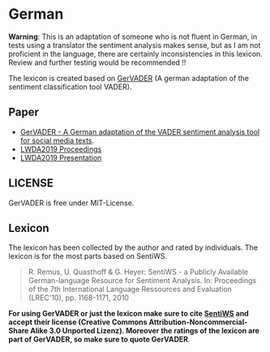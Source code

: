 # German

**Warning**: This is an adaptation of someone who is not fluent in German, in tests using a translator the sentiment analysis makes sense, but as I am not proficient in the language, there are certainly inconsistencies in this lexicon. Review and further testing would be recommended !!

The lexicon is created based on [GerVADER](https://github.com/KarstenAMF/GerVADER) (A german adaptation of the sentiment classification tool VADER).

## Paper

- [GerVADER - A German adaptation of the VADER sentiment analysis tool for social media texts](http://ceur-ws.org/Vol-2454/paper_14.pdf). 
- [LWDA2019 Proceedings](http://ceur-ws.org/Vol-2454/)
- [LWDA2019 Presentation](https://pages.cms.hu-berlin.de/ipa/lwda-pdf/GerVader-eng.ver-1.pdf) 

## LICENSE

GerVADER is free under MIT-License.

## Lexicon

The lexicon has been collected by the author and rated by individuals. The lexicon is for the most parts based on SentiWS.

> R. Remus, U. Quasthoff & G. Heyer: SentiWS - a Publicly Available German-language Resource for Sentiment Analysis.
In: Proceedings of the 7th International Language Ressources and Evaluation (LREC'10), pp. 1168-1171, 2010

**For using GerVADER or just the lexicon make sure to cite [SentiWS](http://wortschatz.uni-leipzig.de/de/download) and accept their license (Creative Commons Attribution-Noncommercial-Share Alike 3.0 Unported Lizenz). Moreover the ratings of the lexicon are part of GerVADER, so make sure to quote GerVADER**.
